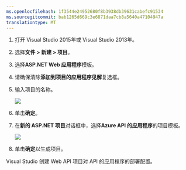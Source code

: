```yaml
---
ms.openlocfilehash: 1f3544e24952680f8b3938db39631cabefc91534
ms.sourcegitcommit: bab1265d669c3e6871daa7cb8a5640a47104947a
translationtype: MT
---
```

1. 打开 Visual Studio 2015年或 Visual Studio 2013年。

2. 选择**文件 > 新建 > 项目**。

3. 选择**ASP.NET Web 应用程序**模板。

4. 请确保清除**添加到项目的应用程序见解**复选框。

4. 输入项目的名称。

    ![](./media/app-service-api-create/01-filenew-v3.png)

5. 单击**确定**。

6. 在**新的 ASP.NET 项目**对话框中，选择**Azure API 的应用程序**的项目模板。

    ![](./media/app-service-api-create/02-api-app-template-v3.png)

7. 单击**确定**以生成项目。

Visual Studio 创建 Web API 项目对 API 的应用程序的部署配置。

